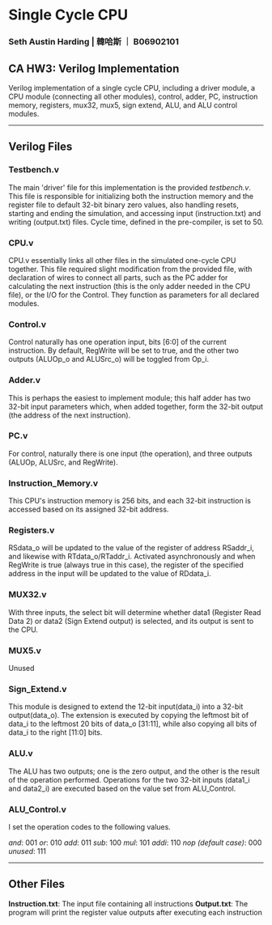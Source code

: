 # Single Cycle CPU
### Seth Austin Harding	|	韓哈斯	｜	B06902101

## CA HW3: Verilog Implementation
Verilog implementation of a single cycle CPU, including a driver module, a CPU module (connecting all other modules), control, adder, PC, instruction memory, registers, mux32, mux5, sign extend, ALU, and ALU control modules.

-----

## Verilog Files

### Testbench.v
The main 'driver' file for this implementation is the provided *testbench.v*. This file is responsible for initializing both the instruction memory and the register file to default 32-bit binary zero values, also handling resets, starting and ending the simulation, and accessing input (instruction.txt) and writing (output.txt) files. Cycle time, defined in the pre-compiler, is set to 50.

### CPU.v
CPU.v essentially links all other files in the simulated one-cycle CPU together. This file required slight modification from the provided file, with declaration of wires to connect all parts, such as the PC adder for calculating the next instruction (this is the only adder needed in the CPU file), or the I/O for the Control. They function as parameters for all declared modules.

### Control.v
Control naturally has one operation input, bits [6:0] of the current instruction. By default, RegWrite will be set to true, and the other two outputs (ALUOp_o and ALUSrc_o) will be toggled from Op_i. 

### Adder.v
This is perhaps the easiest to implement module; this half adder has two 32-bit input parameters which, when added together, form the 32-bit output (the address of the next instruction).

### PC.v
For control, naturally there is one input (the operation), and three outputs (ALUOp, ALUSrc, and RegWrite).

### Instruction_Memory.v
This CPU's instruction memory is 256 bits, and each 32-bit instruction is accessed based on its assigned 32-bit address.

### Registers.v
RSdata_o will be updated to the value of the register of address RSaddr_i, and likewise with RTdata_o/RTaddr_i. Activated asynchronously and when RegWrite is true (always true in this case), the register of the specified address in the input will be updated to the value of RDdata_i.

### MUX32.v
With three inputs, the select bit will determine whether data1 (Register Read Data 2) or data2 (Sign Extend output) is selected, and its output is sent to the CPU.

### MUX5.v
Unused

### Sign_Extend.v
This module is designed to extend the 12-bit input(data_i) into a 32-bit output(data_o). The extension is executed by copying the leftmost bit of data_i to the leftmost 20 bits of data_o [31:11], while also copying all bits of data_i to the right [11:0] bits.

### ALU.v
The ALU has two outputs; one is the zero output, and the other is the result of the operation performed. Operations for the two 32-bit inputs (data1_i and data2_i) are executed based on the value set from ALU_Control.

### ALU_Control.v
I set the operation codes to the following values.<br>

*and*: 001
*or*: 010
*add*: 011
*sub*: 100
*mul*: 101
*addi*: 110
*nop (default case)*: 000
*unused*: 111

----

## Other Files

**Instruction.txt**: The input file containing all instructions
**Output.txt**: The program will print the register value outputs after executing each instruction

